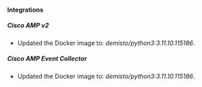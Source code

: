 
#### Integrations

##### Cisco AMP v2

- Updated the Docker image to: *demisto/python3:3.11.10.115186*.
##### Cisco AMP Event Collector

- Updated the Docker image to: *demisto/python3:3.11.10.115186*.
